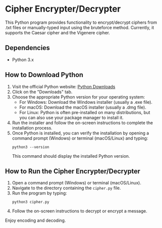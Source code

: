 # Cipher Encrypter/Decrypter

This Python program provides functionality to encrypt/decrypt ciphers from .txt files or manually-typed input using the bruteforce method. Currently, it supports the Caesar cipher and the Vigenere cipher.

## Dependencies
- Python 3.x

## How to Download Python
1. Visit the official Python website: [Python Downloads](https://www.python.org/downloads/)
2. Click on the "Downloads" tab.
3. Choose the appropriate Python version for your operating system:
    - For Windows: Download the Windows installer (usually a .exe file).
    - For macOS: Download the macOS installer (usually a .dmg file).
    - For Linux: Python is often pre-installed on many distributions, but you can also use your package manager to install it.
4. Run the installer and follow the on-screen instructions to complete the installation process.
5. Once Python is installed, you can verify the installation by opening a command prompt (Windows) or terminal (macOS/Linux) and typing:
    ```
    python3 --version
    ```
    This command should display the installed Python version.

## How to Run the Cipher Encrypter/Decrypter
1. Open a command prompt (Windows) or terminal (macOS/Linux).
2. Navigate to the directory containing the `cipher.py` file.
3. Run the program by typing:
    ```
    python3 cipher.py
    ```
4. Follow the on-screen instructions to decrypt or encrypt a message.

Enjoy encoding and decoding.
